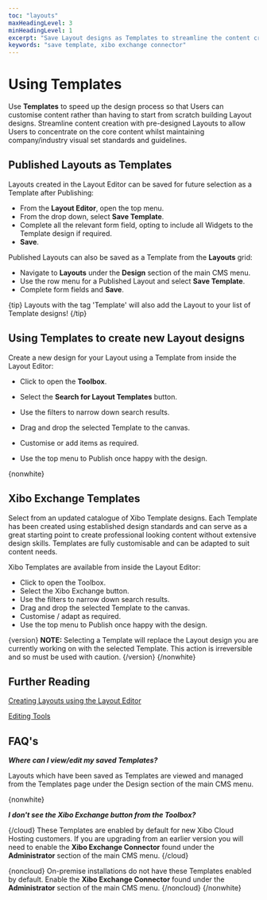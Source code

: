 ```yaml
---
toc: "layouts"
maxHeadingLevel: 3
minHeadingLevel: 1
excerpt: "Save Layout designs as Templates to streamline the content creation process"
keywords: "save template, xibo exchange connector"
---
```


# Using Templates

Use **Templates** to speed up the design process so that Users can customise content rather than having to start from scratch building Layout designs. Streamline content creation with pre-designed Layouts to allow Users to concentrate on the core content whilst maintaining company/industry visual set standards and guidelines.

## Published Layouts as Templates

Layouts created in the Layout Editor can be saved for future selection as a Template after Publishing:

- From the **Layout Editor**, open the top menu.
- From the drop down, select **Save Template**.
- Complete all the relevant form field, opting to include all Widgets to the Template design if required.
- **Save**.

Published Layouts can also be saved as a Template from the **Layouts** grid:

- Navigate to **Layouts** under the **Design** section of the main CMS menu.
- Use the row menu for a Published Layout and select **Save Template**.
- Complete form fields and **Save**.

{tip}
Layouts with the tag 'Template' will also add the Layout to your list of Template designs!
{/tip}

## Using Templates to create new Layout designs

Create a new design for your Layout using a Template from inside the Layout Editor:

- Click to open the **Toolbox**.

- Select the **Search for Layout Templates** button.

- Use the filters to narrow down search results.

- Drag and drop the selected Template to the canvas.

- Customise or add items as required.

- Use the top menu to Publish once happy with the design.


{nonwhite}

## Xibo Exchange Templates

Select from an updated catalogue of Xibo Template designs. Each Template has been created using established design standards and can serve as a great starting point to create professional looking content without extensive design skills. Templates are fully customisable and can be adapted to suit content needs. 

Xibo Templates are available from inside the Layout Editor:

- Click to open the Toolbox.
- Select the Xibo Exchange button.
- Use the filters to narrow down search results.
- Drag and drop the selected Template to the canvas.
- Customise / adapt as required.
- Use the top menu to Publish once happy with the design.

{version}
**NOTE:** Selecting a Template will replace the Layout design you are currently working on with the selected Template. This action is irreversible and so must be used with caution.
{/version}
{/nonwhite}

## Further Reading

[Creating Layouts using the Layout Editor](/layouts_editor.htmll)

[Editing Tools](/layouts_editor_editing_tools.html)

## FAQ's

***Where can I view/edit my saved Templates?***

Layouts which have been saved as Templates are viewed and managed from the Templates page under the Design section of the main CMS menu.

{nonwhite}

***I don't see the Xibo Exchange button from the Toolbox?***

{/cloud}
These Templates are enabled by default for new Xibo Cloud Hosting customers. If you are upgrading from an earlier version you will need to enable the **Xibo Exchange Connector** found under the **Administrator** section of the main CMS menu.
{/cloud}

{noncloud}
On-premise installations do not have these Templates enabled by default. Enable the **Xibo Exchange Connector** found under the **Administrator** section of the main CMS menu.
{/noncloud}
{/nonwhite}
